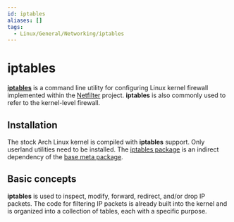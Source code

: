 ```yaml
---
id: iptables
aliases: []
tags:
  - Linux/General/Networking/iptables
---
```


# iptables

**[iptables](https://wiki.archlinux.org/title/Iptables)** is a command line
utility for configuring Linux kernel firewall implemented within the
[Netfilter](https://www.netfilter.org/) project.
**iptables** is also commonly used to refer to the kernel-level firewall.

## Installation

The stock Arch Linux kernel is compiled with **iptables** support. Only userland
utilities need to be installed. The [iptables package](https://archlinux.org/packages/core/x86_64/iptables/)
is an indirect dependency of the [base meta package](https://archlinux.org/packages/core/any/base/).

## Basic concepts

**iptables** is used to inspect, modify, forward, redirect, and/or drop IP
packets. The code for filtering IP packets is already built into the kernel and
is organized into a collection of tables, each with a specific purpose.
